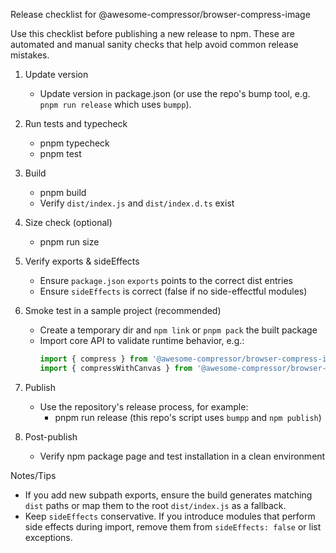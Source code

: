 Release checklist for @awesome-compressor/browser-compress-image

Use this checklist before publishing a new release to npm. These are automated and manual sanity checks that help avoid common release mistakes.

1. Update version
   - Update version in package.json (or use the repo's bump tool, e.g. `pnpm run release` which uses `bumpp`).

2. Run tests and typecheck
   - pnpm typecheck
   - pnpm test

3. Build
   - pnpm build
   - Verify `dist/index.js` and `dist/index.d.ts` exist

4. Size check (optional)
   - pnpm run size

5. Verify exports & sideEffects
   - Ensure `package.json` `exports` points to the correct dist entries
   - Ensure `sideEffects` is correct (false if no side-effectful modules)

6. Smoke test in a sample project (recommended)
   - Create a temporary dir and `npm link` or `pnpm pack` the built package
   - Import core API to validate runtime behavior, e.g.:
     ```js
     import { compress } from '@awesome-compressor/browser-compress-image'
     import { compressWithCanvas } from '@awesome-compressor/browser-compress-image/tools'
     ```

7. Publish
   - Use the repository's release process, for example:
     - pnpm run release (this repo's script uses `bumpp` and `npm publish`)

8. Post-publish
   - Verify npm package page and test installation in a clean environment

Notes/Tips

- If you add new subpath exports, ensure the build generates matching `dist` paths or map them to the root `dist/index.js` as a fallback.
- Keep `sideEffects` conservative. If you introduce modules that perform side effects during import, remove them from `sideEffects: false` or list exceptions.
